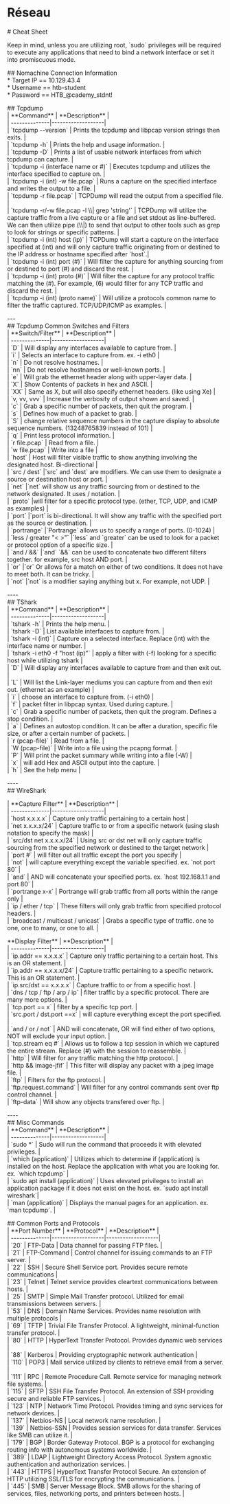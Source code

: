 # Réseau

\# Cheat Sheet

Keep in mind, unless you are utilizing root, \`sudo\` privileges will be required to execute any applications that need to bind a network interface or set it into promiscuous mode.&#x20;

\## Nomachine Connection Information\
&#x20; \* Target IP == 10.129.43.4\
&#x20; \* Username ==  htb-student\
&#x20; \* Password == HTB\_@cademy\_stdnt!

\## Tcpdump\
\| \*\*Command\*\*   | \*\*Description\*\*   |\
\| --------------|-------------------|\
\| \`tcpdump --version\` | Prints the tcpdump and libpcap version strings then exits. |\
\| \`tcpdump -h\` | Prints the help and usage information. |\
\| \`tcpdump -D\` | Prints a list of usable network interfaces from which tcpdump can capture. |\
\| \`tcpdump -i (interface name or #)\` | Executes tcpdump and utilizes the interface specified to capture on. |\
\| \`tcpdump -i (int) -w file.pcap\` | Runs a capture on the specified interface and writes the output to a file. |\
\| \`tcpdump -r file.pcap\` | TCPDump will read the output from a specified file. |\
\| \`tcpdump -r/-w file.pcap -l \\\\| grep 'string'\` | TCPDump will utilize the capture traffic from a live capture or a file and set stdout as line-buffered. We can then utilize pipe (\\\\|) to send that output to other tools such as grep to look for strings or specific patterns. |\
\| \`tcpdump -i (int) host (ip)\` | TCPDump will start a capture on the interface specified at (int) and will only capture traffic originating from or destined to the IP address or hostname specified after \`host\`.|\
\| \`tcpdump -i (int) port (#)\` | Will filter the capture for anything sourcing from or destined to port (#) and discard the rest. |\
\| \`tcpdump -i (int) proto (#)\` | Will filter the capture for any protocol traffic matching the (#). For example, (6) would filter for any TCP traffic and discard the rest. |\
\| \`tcpdump -i (int) (proto name)\` | Will utilize a protocols common name to filter the traffic captured. TCP/UDP/ICMP as examples. |

\---\
\## Tcpdump Common Switches and Filters\
\| \*\*Switch/Filter\*\*   | \*\*Description\*\*   |\
\| --------------|-------------------|\
\| \`D\` | Will display any interfaces available to capture from.       |\
\| \`i\` | Selects an interface to capture from. ex. -i eth0         |\
\| \`n\` | Do not resolve hostnames.         |\
\| \`nn\` | Do not resolve hostnames or well-known ports.         |\
\| \`e\` | Will grab the ethernet header along with upper-layer data.       |\
\| \`X\` | Show Contents of packets in hex and ASCII.        |\
\| \`XX\` | Same as X, but will also specify ethernet headers. (like using Xe)        |\
\| \`v, vv, vvv\` | Increase the verbosity of output shown and saved.         |\
\| \`c\` | Grab a specific number of packets, then quit the program.          |\
\| \`s\` | Defines how much of a packet to grab.         |\
\| \`S\` | change relative sequence numbers in the capture display to absolute sequence numbers. (13248765839 instead of 101)        |\
\| \`q\` | Print less protocol information.          |\
\| \`r file.pcap\` | Read from a file.         |\
\| \`w file.pcap\` | Write into a file     |\
\| \`host\` | Host will filter visible traffic to show anything involving the designated host. Bi-directional    |\
\| \`src / dest\` |\`src\` and \`dest\` are modifiers. We can use them to designate a source or destination host or port.    |\
\| \`net\` |\`net\` will show us any traffic sourcing from or destined to the network designated. It uses / notation.    |\
\| \`proto\` |will filter for a specific protocol type. (ether, TCP, UDP, and ICMP as examples)    |\
\| \`port\` |\`port\` is bi-directional. It will show any traffic with the specified port as the source or destination.     |\
\| \`portrange\` |\`Portrange\` allows us to specify a range of ports. (0-1024)    |\
\| \`less / greater "< >"\` |\`less\` and \`greater\` can be used to look for a packet or protocol option of a specific size.     |\
\| \`and / &&\` |\`and\` \`&&\` can be used to concatenate two different filters together. for example, src host AND port.    |\
\| \`or\` |\`or\`  Or allows for a match on either of two conditions. It does not have to meet both. It can be tricky.   |\
\| \`not\` |\`not\` is a modifier saying anything but x. For example,  not UDP.    |

\----\
\## TShark\
\| \*\*Command\*\*   | \*\*Description\*\*   |\
\| --------------|-------------------|\
\| \`tshark -h\` | Prints the help menu. |  \
\| \`tshark -D\` | List available interfaces to capture from. |  \
\| \`tshark -i (int)\` | Capture on a selected interface. Replace (int) with the interface name or number. |\
\| \`tshark -i eth0 -f "host (ip)"\` | apply a filter with (-f) looking for a specific host while utilizing tshark |\
\| \`D\` | Will display any interfaces available to capture from and then exit out.          |  \
\| \`L\` | Will list the Link-layer mediums you can capture from and then exit out. (ethernet as an example)         |  \
\| \`i\` | choose an interface to capture from. (-i eth0)        |  \
\| \`f\` | packet filter in libpcap syntax. Used during capture.         |   \
\| \`c\` | Grab a specific number of packets, then quit the program. Defines a stop condition.        |  \
\| \`a\` | Defines an autostop condition. It can be after a duration, specific file size, or after a certain number of packets.         |    \
\| \`r (pcap-file)\` | Read from a file.         |  \
\| \`W (pcap-file)\` | Write into a file using the pcapng format.     |  \
\| \`P\` | Will print the packet summary while writing into a file (-W)     |  \
\| \`x\` | will add Hex and ASCII output into the capture.     |  \
\| \`h\` | See the help menu     |  &#x20;

\----\
\## WireShark

\| \*\*Capture Filter\*\*   | \*\*Description\*\*   |\
\| --------------|-------------------|\
\| \`host x.x.x.x\` | Capture only traffic pertaining to a certain host         |  \
\| \`net x.x.x.x/24\` | Capture traffic to or from a specific network (using slash notation to specify the mask)          |  \
\| \`src/dst net x.x.x.x/24\` | Using src or dst net will only capture traffic sourcing from the specified network or destined to the target network          |  \
\| \`port #\` | will filter out all traffic except the port you specify           |  \
\| \`not\` | will capture everything except the variable specified. ex. \`not port 80\`          |  \
\| \`and\` | AND will concatenate your specified ports. ex. \`host 192.168.1.1 and port 80\`           |  \
\| \`portrange x-x\` | Portrange will grab traffic from all ports within the range only          |  \
\| \`ip / ether / tcp\` | These filters will only grab traffic from specified protocol headers.     |  \
\| \`broadcast / multicast / unicast\` | Grabs a specific type of traffic. one to one, one to many, or one to all.         |

&#x20;\*\*Display Filter\*\*   | \*\*Description\*\*   |\
\| --------------|-------------------|\
\| \`ip.addr == x.x.x.x\` | Capture only traffic pertaining to a certain host. This is an OR statement.           |  \
\| \`ip.addr == x.x.x.x/24\` | Capture traffic pertaining to a specific network. This is an OR statement. |  \
\| \`ip.src/dst == x.x.x.x\` | Capture traffic to or from a specific host. |  \
\| \`dns / tcp / ftp / arp / ip\` | filter traffic by a specific protocol. There are many more options.           |  \
\| \`tcp.port == x\` | filter by a specific tcp port.        |  \
\| \`src.port / dst.port ==x\`  | will capture everything except the port specified.         |  \
\| \`and / or / not\` | AND will concatenate, OR will find either of two options, NOT will exclude your input option.         |\
\| \`tcp.stream eq #\` | Allows us to follow a tcp session in which we captured the entire stream. Replace (#) with the session to reassemble.  |\
\| \`http\` | Will filter for any traffic matching the http protocol. |\
\| \`http && image-jfif\` | This filter will display any packet with a jpeg image file. |\
\| \`ftp\` | Filters for the ftp protocol. |\
\| \`ftp.request.command\` | Will filter for any control commands sent over ftp control channel. |\
\| \`ftp-data\` | Will show any objects transfered over ftp. |

\----  \
\## Misc Commands\
\| \*\*Command\*\*   | \*\*Description\*\*   |\
\| --------------|-------------------|\
\| \`sudo \*\` | Sudo will run the command that proceeds it with elevated privileges. |\
\| \`which (application)\` | Utilizes which to determine if (application) is installed on the host. Replace the application with what you are looking for. ex. \`which tcpdump\` |\
\| \`sudo apt install (application)\` | Uses elevated privileges to install an application package if it does not exist on the host. ex. \`sudo apt install wireshark\`|\
\| \`man (application)\` | Displays the manual pages for an application. ex. \`man tcpdump\`. |

\## Common Ports and Protocols\
\| \*\*Port Number\*\*   | \*\*Protocol\*\*   | \*\*Description\*\*   |\
\| --------------|-------------------|-------------------|\
\| \`20\` | FTP-Data | Data channel for passing FTP files. |\
\| \`21\` | FTP-Command | Control channel for issuing commands to an FTP server. |\
\| \`22\` | SSH | Secure Shell Service port. Provides secure remote communications |\
\| \`23\` | Telnet | Telnet service provides cleartext communications between hosts. |\
\| \`25\` | SMTP | Simple Mail Transfer protocol. Utilized for email transmissions between servers. | \
\| \`53\` | DNS | Domain Name Services. Provides name resolution with multiple protocols |\
\| \`69\` | TFTP | Trivial File Transfer Protocol. A lightweight, minimal-function transfer protocol. |\
\| \`80\` | HTTP | HyperText Transfer Protocol. Provides dynamic web services |\
\| \`88\` | Kerberos | Providing cryptographic network authentication |\
\| \`110\` | POP3 | Mail service utilized by clients to retrieve email from a server. |\
\| \`111\` | RPC | Remote Procedure Call. Remote service for managing network file systems. |\
\| \`115\` | SFTP | SSH File Transfer Protocol. An extension of SSH providing secure and reliable FTP services. |\
\| \`123\` | NTP | Network Time Protocol. Provides timing and sync services for network devices. |\
\| \`137\` | Netbios-NS | Local network name resolution. |\
\| \`139\` | Netbios-SSN | Provides session services for data transfer. Services like SMB can utilize it. |\
\| \`179\` | BGP | Border Gateway Protocol. BGP is a protocol for exchanging routing info with autonomous systems worldwide. | \
\| \`389\` | LDAP | Lightweight Directory Access Protocol. System agnostic authentication and authorization services. |\
\| \`443\` | HTTPS | HyperText Transfer Protocol Secure. An extension of HTTP utilizing SSL/TLS for encrypting the communications. |\
\| \`445\` | SMB | Server Message Block. SMB allows for the sharing of services, files, networking ports, and printers between hosts. |
